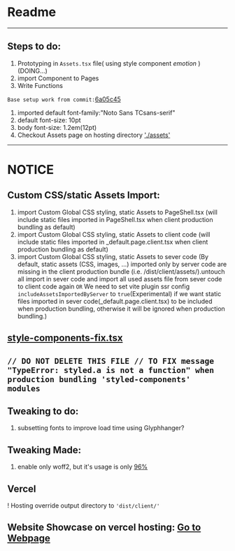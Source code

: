 # Readme
---

## Steps to do:
1. Prototyping in `Assets.tsx` file( using style component *emotion* ) (DOING...)
2. import Component to Pages
3. Write Functions


`Base setup work from commit:`[6a05c45](https://github.com/ChickenLamb/FooberSearchV1/tree/6a05c45f8c2152368fdf5b142f40e3c668fb1c15)
1. imported default font-family:"Noto Sans TCsans-serif"
2. default font-size: 10pt
3. body font-size: 1.2em(12pt)
4. Checkout Assets page on hosting directory ['./assets'](https://foober-search-v1.vercel.app/assets)
---
# NOTICE
## Custom CSS/static Assets Import:
1. import Custom Global CSS styling, static Assets to PageShell.tsx (will include static files imported in PageShell.tsx when client production bundling as default)
2. import Custom Global CSS styling, static Assets to client code (will include static files imported in _default.page.client.tsx when client production bundling as default)
3. import Custom Global CSS styling, static Assets to sever code (By default, static assets (CSS, images, ...) imported only by server code are missing in the client production bundle (i.e. /dist/client/assets/).untouch all import in sever code and import all used assets file from sever code to client code again  `OR` We need to set vite plugin ssr config  `includeAssetsImportedByServer` to `true`(Experimental) if we want static files imported in sever code(_default.page.client.tsx) to be included when production bundling, otherwise it will be ignored when production bundling.)

## [style-components-fix.tsx](https://github.com/ChickenLamb/FooberSearchV1/tree/main/assets/style-components-fix.tsx)
`// DO NOT DELETE THIS FILE
// TO FIX message "TypeError: styled.a is not a function" when production bundling 'styled-components' modules`
---
## Tweaking to do:
1. subsetting fonts to improve load time using Glyphhanger?

## Tweaking Made:
1. enable only woff2, but it's usage is only [96%](https://caniuse.com/woff2)

## Vercel
! Hosting override output directory to `'dist/client/'`

Website Showcase on vercel hosting: [Go to Webpage](https://foober-search-v1.vercel.app/)
---
